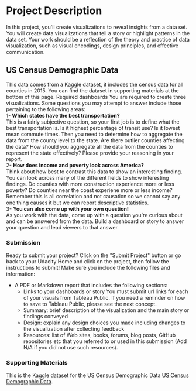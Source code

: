 # Project Description
In this project, you'll create visualizations to reveal insights from a data set. You will create data visualizations that tell a story or highlight patterns in the data set. Your work should be a reflection of the theory and practice of data visualization, such as visual encodings, design principles, and effective communication.


## US Census Demographic Data
This data comes from a Kaggle dataset, it includes the census data for all counties in 2015. You can find the dataset in supporting materials at the bottom of this page. Required dashboards
You are required to create three visualizations. Some questions you may attempt to answer include those pertaining to the following areas:  
1- **Which states have the best transportation?**  
This is a fairly subjective question, so your first job is to define what the best transportation is. Is it highest percentage of transit use? Is it lowest mean commute times. Then you need to determine how to aggregate the data from the county level to the state. Are there outlier counties affecting the data? How should you aggregate all the data from the counties to represent the state effectively? Please provide your reasoning in your report.  
2- **How does income and poverty look across America?**  
Think about how best to contrast this data to show an interesting finding. You can look across many of the different fields to show interesting findings. Do counties with more construction experience more or less poverty? Do counties near the coast experiene more or less income? Remember this is all correlation and not causation so we cannot say any one thing causes it but we can report descriptive statistics.  
3- **You can also come up with your own question!**    
As you work with the data, come up with a question you're curious about and can be answered from the data. Build a dashboard or story to answer your question and lead viewers to that answer.  

### Submission
Ready to submit your project? Click on the "Submit Project" button or go back to your Udacity Home and click on the project, then follow the instructions to submit! Make sure you include the following files and information:  
- A PDF or Markdown report that includes the following sections:  
  - Links to your dashboards or story
You must submit url links for each of your visuals from Tableau Public. If you need a reminder on how to save to Tableau Public, please see the next concept.
  - Summary: brief description of the visualization and the main story or findings conveyed
  - Design: explain any design choices you made including changes to the visualization after collecting feedback
  - Resources: list of Web sites, books, forums, blog posts, GitHub repositories etc that you referred to or used in this submission (Add N/A if you did not use such resources).

### Supporting Materials
This is the Kaggle dataset for the US Census Demographic Data [US Census Demographic Data](https://www.kaggle.com/datasets/muonneutrino/us-census-demographic-data).

